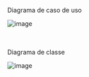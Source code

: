 Diagrama de caso de uso

![image](https://github.com/user-attachments/assets/05d0c9bc-5cec-4c2f-9925-c473b57423cb)

<br><br>
 Diagrama de classe

![image](https://github.com/user-attachments/assets/92c668ab-ba1b-4043-b1dc-d4a628fd3a71)

